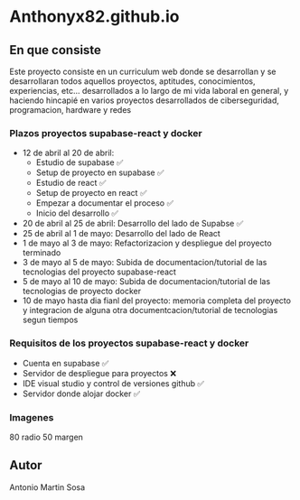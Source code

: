 # Anthonyx82.github.io

## En que consiste

Este proyecto consiste en un curriculum web donde se desarrollan y se desarrollaran todos aquellos proyectos, aptitudes, conocimientos, experiencias, etc... desarrollados a lo largo de mi vida laboral en general, y haciendo hincapié en varios proyectos desarrollados de ciberseguridad, programacion, hardware y redes

### Plazos proyectos supabase-react y docker

- 12 de abril al 20 de abril:
  - Estudio de supabase ✅
  - Setup de proyecto en supabase ✅
  - Estudio de react ✅
  - Setup de proyecto en react ✅
  - Empezar a documentar el proceso ✅
  - Inicio del desarrollo ✅
- 20 de abril al 25 de abril: Desarrollo del lado de Supabse ✅
- 25 de abril al 1 de mayo: Desarrollo del lado de React
- 1 de mayo al 3 de mayo: Refactorizacion y despliegue del proyecto terminado
- 3 de mayo al 5 de mayo: Subida de documentacion/tutorial de las tecnologias del proyecto supabase-react
- 5 de mayo al 10 de mayo: Subida de documentacion/tutorial de las tecnologias de proyecto docker
- 10 de mayo hasta dia fianl del proyecto: memoria completa del proyecto y integracion de alguna otra documentcacion/tutorial de tecnologias segun tiempos

### Requisitos de los proyectos supabase-react y docker

- Cuenta en supabase ✅
- Servidor de despliegue para proyectos ❌
- IDE visual studio y control de versiones github ✅
- Servidor donde alojar docker ✅

### Imagenes

80 radio 50 margen

## Autor

Antonio Martin Sosa

